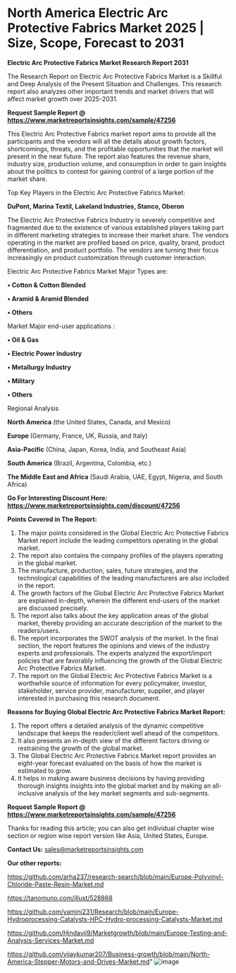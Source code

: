 # North America Electric Arc Protective Fabrics Market 2025 | Size, Scope, Forecast to 2031

<strong>Electric Arc Protective Fabrics Market Research Report 2031</strong>

The Research Report on Electric Arc Protective Fabrics Market is a Skillful and Deep Analysis of the Present Situation and Challenges. This research report also analyzes other important trends and market drivers that will affect market growth over 2025-2031.

<strong>Request Sample Report @ <a href=https://www.marketreportsinsights.com/sample/47256>https://www.marketreportsinsights.com/sample/47256</a></strong>

This Electric Arc Protective Fabrics market report aims to provide all the participants and the vendors will all the details about growth factors, shortcomings, threats, and the profitable opportunities that the market will present in the near future. The report also features the revenue share, industry size, production volume, and consumption in order to gain insights about the politics to contest for gaining control of a large portion of the market share.

Top Key Players in the Electric Arc Protective Fabrics Market:

<strong>DuPont, Marina Textil, Lakeland Industries, Stanco, Oberon</strong>

The Electric Arc Protective Fabrics Industry is severely competitive and fragmented due to the existence of various established players taking part in different marketing strategies to increase their market share. The vendors operating in the market are profiled based on price, quality, brand, product differentiation, and product portfolio. The vendors are turning their focus increasingly on product customization through customer interaction.

Electric Arc Protective Fabrics Market Major Types are:

<strong>•  Cotton & Cotton Blended

•  Aramid & Aramid Blended

•  Others</strong>

Market Major end-user applications :

<strong>•  Oil & Gas

•  Electric Power Industry

•  Metallurgy Industry

•  Military

•  Others</strong>

Regional Analysis

</u><strong><b>North America</b></strong> (the United States, Canada, and Mexico)

<strong><b>Europe </b></strong>(Germany, France, UK, Russia, and Italy)

<strong><b>Asia-Pacific</b></strong> (China, Japan, Korea, India, and Southeast Asia)

<strong><b>South America</b></strong> (Brazil, Argentina, Colombia, etc.)

<strong><b>The Middle East and Africa</b></strong> (Saudi Arabia, UAE, Egypt, Nigeria, and South Africa)

<strong>Go For Interesting Discount Here: <a href=https://www.marketreportsinsights.com/discount/47256>https://www.marketreportsinsights.com/discount/47256</a></strong>

<strong>Points Covered in The Report:</strong>
<ol>
  <li>The major points considered in the Global Electric Arc Protective Fabrics Market report include the leading competitors operating in the global market.</li>
  <li>The report also contains the company profiles of the players operating in the global market.</li>
  <li>The manufacture, production, sales, future strategies, and the technological capabilities of the leading manufacturers are also included in the report.</li>
  <li>The growth factors of the Global Electric Arc Protective Fabrics Market are explained in-depth, wherein the different end-users of the market are discussed precisely.</li>
  <li>The report also talks about the key application areas of the global market, thereby providing an accurate description of the market to the readers/users.</li>
  <li>The report incorporates the SWOT analysis of the market. In the final section, the report features the opinions and views of the industry experts and professionals. The experts analyzed the export/import policies that are favorably influencing the growth of the Global Electric Arc Protective Fabrics Market.</li>
  <li>The report on the Global Electric Arc Protective Fabrics Market is a worthwhile source of information for every policymaker, investor, stakeholder, service provider, manufacturer, supplier, and player interested in purchasing this research document.</li>
</ol>
<strong>Reasons for Buying Global Electric Arc Protective Fabrics Market Report:</strong>

<ol>
  <li>The report offers a detailed analysis of the dynamic competitive landscape that keeps the reader/client well ahead of the competitors.</li>
  <li>It also presents an in-depth view of the different factors driving or restraining the growth of the global market.</li>
  <li>The Global Electric Arc Protective Fabrics Market report provides an eight-year forecast evaluated on the basis of how the market is estimated to grow.</li>
  <li>It helps in making aware business decisions by having providing thorough insights insights into the global market and by making an all-inclusive analysis of the key market segments and sub-segments.</li>
</ol>
<strong>Request Sample Report @ <a href=https://www.marketreportsinsights.com/sample/47256>https://www.marketreportsinsights.com/sample/47256</a></strong>


Thanks for reading this article; you can also get individual chapter wise section or region wise report version like Asia, United States, Europe.

<strong>Contact Us:</strong>
sales@marketreportsinsights.com

<strong>Our other reports:</strong>

<a href=https://github.com/arha237/research-search/blob/main/Europe-Polyvinyl-Chloride-Paste-Resin-Market.md>https://github.com/arha237/research-search/blob/main/Europe-Polyvinyl-Chloride-Paste-Resin-Market.md</a>

<a href=https://tanomuno.com/illust/528868>https://tanomuno.com/illust/528868</a>

<a href=https://github.com/yamini231/Research/blob/main/Europe-Hydroprocessing-Catalysts-HPC-Hydro-processing-Catalysts-Market.md>https://github.com/yamini231/Research/blob/main/Europe-Hydroprocessing-Catalysts-HPC-Hydro-processing-Catalysts-Market.md</a>

<a href=https://github.com/Hindavii9/Marketgrowth/blob/main/Europe-Testing-and-Analysis-Services-Market.md>https://github.com/Hindavii9/Marketgrowth/blob/main/Europe-Testing-and-Analysis-Services-Market.md</a>

<a href=https://github.com/vijaykumar207/Business-growth/blob/main/North-America-Stepper-Motors-and-Drives-Market.md>https://github.com/vijaykumar207/Business-growth/blob/main/North-America-Stepper-Motors-and-Drives-Market.md</a>"
![image](https://github.com/user-attachments/assets/50aed749-ec8a-48cc-902b-93186fda56e9)
